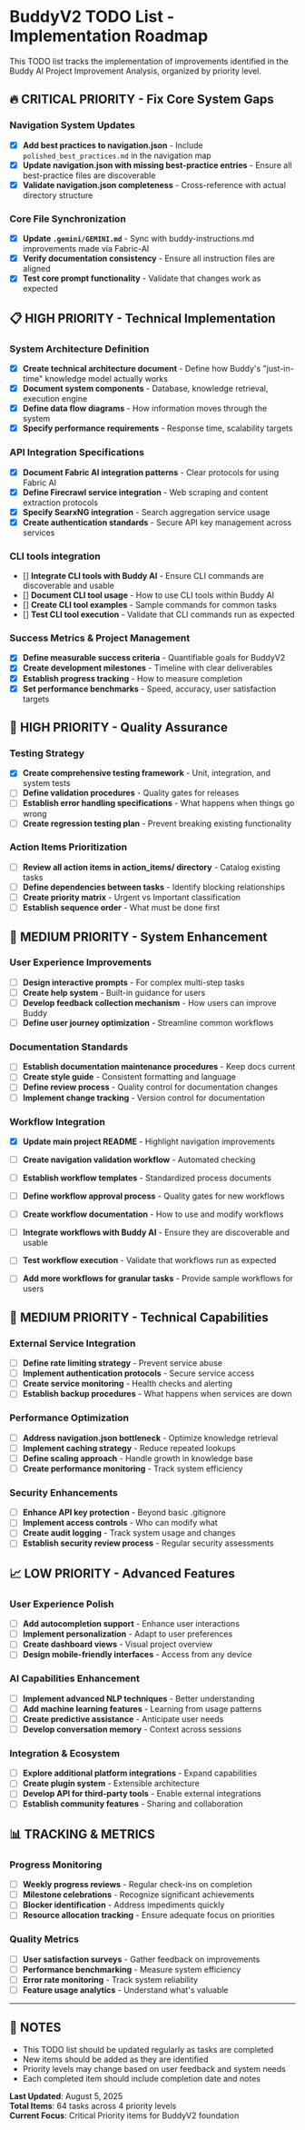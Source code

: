 # BuddyV2 TODO List - Implementation Roadmap

This TODO list tracks the implementation of improvements identified in the Buddy AI Project Improvement Analysis, organized by priority level.

## 🔥 CRITICAL PRIORITY - Fix Core System Gaps

### Navigation System Updates

- [x] **Add best practices to navigation.json** - Include `polished_best_practices.md` in the navigation map
- [x] **Update navigation.json with missing best-practice entries** - Ensure all best-practice files are discoverable
- [x] **Validate navigation.json completeness** - Cross-reference with actual directory structure

### Core File Synchronization

- [x] **Update `.gemini/GEMINI.md`** - Sync with buddy-instructions.md improvements made via Fabric-AI
- [x] **Verify documentation consistency** - Ensure all instruction files are aligned
- [x] **Test core prompt functionality** - Validate that changes work as expected

## 📋 HIGH PRIORITY - Technical Implementation

### System Architecture Definition

- [x] **Create technical architecture document** - Define how Buddy's "just-in-time" knowledge model actually works
- [x] **Document system components** - Database, knowledge retrieval, execution engine
- [x] **Define data flow diagrams** - How information moves through the system
- [x] **Specify performance requirements** - Response time, scalability targets

### API Integration Specifications
- [x] **Document Fabric AI integration patterns** - Clear protocols for using Fabric AI
- [x] **Define Firecrawl service integration** - Web scraping and content extraction protocols
- [x] **Specify SearxNG integration** - Search aggregation service usage
- [x] **Create authentication standards** - Secure API key management across services

### CLI tools integration
- [] **Integrate CLI tools with Buddy AI** - Ensure CLI commands are discoverable and usable
- [] **Document CLI tool usage** - How to use CLI tools within Buddy AI
- [] **Create CLI tool examples** - Sample commands for common tasks
- [] **Test CLI tool execution** - Validate that CLI commands run as expected


### Success Metrics & Project Management

- [x] **Define measurable success criteria** - Quantifiable goals for BuddyV2
- [x] **Create development milestones** - Timeline with clear deliverables
- [x] **Establish progress tracking** - How to measure completion
- [x] **Set performance benchmarks** - Speed, accuracy, user satisfaction targets

## 🔧 HIGH PRIORITY - Quality Assurance

### Testing Strategy
- [x] **Create comprehensive testing framework** - Unit, integration, and system tests
- [ ] **Define validation procedures** - Quality gates for releases
- [ ] **Establish error handling specifications** - What happens when things go wrong
- [ ] **Create regression testing plan** - Prevent breaking existing functionality

### Action Items Prioritization
- [ ] **Review all action items in action_items/ directory** - Catalog existing tasks
- [ ] **Define dependencies between tasks** - Identify blocking relationships
- [ ] **Create priority matrix** - Urgent vs Important classification
- [ ] **Establish sequence order** - What must be done first

## 🎯 MEDIUM PRIORITY - System Enhancement

### User Experience Improvements
- [ ] **Design interactive prompts** - For complex multi-step tasks
- [ ] **Create help system** - Built-in guidance for users
- [ ] **Develop feedback collection mechanism** - How users can improve Buddy
- [ ] **Define user journey optimization** - Streamline common workflows

### Documentation Standards
- [ ] **Establish documentation maintenance procedures** - Keep docs current
- [ ] **Create style guide** - Consistent formatting and language
- [ ] **Define review process** - Quality control for documentation changes
- [ ] **Implement change tracking** - Version control for documentation

### Workflow Integration
- [x] **Update main project README** - Highlight navigation improvements
- [ ] **Create navigation validation workflow** - Automated checking
- [ ] **Establish workflow templates** - Standardized process documents
- [ ] **Define workflow approval process** - Quality gates for new workflows
- [ ] **Create workflow documentation** - How to use and modify workflows
- [ ] **Integrate workflows with Buddy AI** - Ensure they are discoverable and usable
- [ ] **Test workflow execution** - Validate that workflows run as expected
- [ ] **Add more workflows for granular tasks** - Provide sample workflows for users


## 🚀 MEDIUM PRIORITY - Technical Capabilities

### External Service Integration
- [ ] **Define rate limiting strategy** - Prevent service abuse
- [ ] **Implement authentication protocols** - Secure service access
- [ ] **Create service monitoring** - Health checks and alerting
- [ ] **Establish backup procedures** - What happens when services are down

### Performance Optimization
- [ ] **Address navigation.json bottleneck** - Optimize knowledge retrieval
- [ ] **Implement caching strategy** - Reduce repeated lookups
- [ ] **Define scaling approach** - Handle growth in knowledge base
- [ ] **Create performance monitoring** - Track system efficiency

### Security Enhancements
- [ ] **Enhance API key protection** - Beyond basic .gitignore
- [ ] **Implement access controls** - Who can modify what
- [ ] **Create audit logging** - Track system usage and changes
- [ ] **Establish security review process** - Regular security assessments

## 📈 LOW PRIORITY - Advanced Features

### User Experience Polish
- [ ] **Add autocompletion support** - Enhance user interactions
- [ ] **Implement personalization** - Adapt to user preferences
- [ ] **Create dashboard views** - Visual project overview
- [ ] **Design mobile-friendly interfaces** - Access from any device

### AI Capabilities Enhancement
- [ ] **Implement advanced NLP techniques** - Better understanding
- [ ] **Add machine learning features** - Learning from usage patterns
- [ ] **Create predictive assistance** - Anticipate user needs
- [ ] **Develop conversation memory** - Context across sessions

### Integration & Ecosystem
- [ ] **Explore additional platform integrations** - Expand capabilities
- [ ] **Create plugin system** - Extensible architecture
- [ ] **Develop API for third-party tools** - Enable external integrations
- [ ] **Establish community features** - Sharing and collaboration

## 📊 TRACKING & METRICS

### Progress Monitoring
- [ ] **Weekly progress reviews** - Regular check-ins on completion
- [ ] **Milestone celebrations** - Recognize significant achievements
- [ ] **Blocker identification** - Address impediments quickly
- [ ] **Resource allocation tracking** - Ensure adequate focus on priorities

### Quality Metrics
- [ ] **User satisfaction surveys** - Gather feedback on improvements
- [ ] **Performance benchmarking** - Measure system efficiency
- [ ] **Error rate monitoring** - Track system reliability
- [ ] **Feature usage analytics** - Understand what's valuable

---

## 📝 NOTES

- This TODO list should be updated regularly as tasks are completed
- New items should be added as they are identified
- Priority levels may change based on user feedback and system needs
- Each completed item should include completion date and notes

**Last Updated**: August 5, 2025  
**Total Items**: 64 tasks across 4 priority levels  
**Current Focus**: Critical Priority items for BuddyV2 foundation
